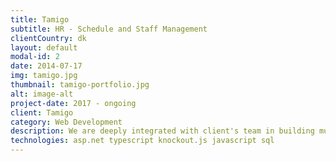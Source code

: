 ```yaml
---
title: Tamigo
subtitle: HR - Schedule and Staff Management
clientCountry: dk
layout: default
modal-id: 2
date: 2014-07-17
img: tamigo.jpg
thumbnail: tamigo-portfolio.jpg
alt: image-alt
project-date: 2017 - ongoing
client: Tamigo
category: Web Development
description: We are deeply integrated with client's team in building multi tenant SaaS application used by hundreds of thousands of employees every day. We are involved in daily stand ups, agile sprints and sprint planning and reviews. Strength of our team is not only within technical area, but in being experts regarding human resources domain.
technologies: asp.net typescript knockout.js javascript sql
---
```

